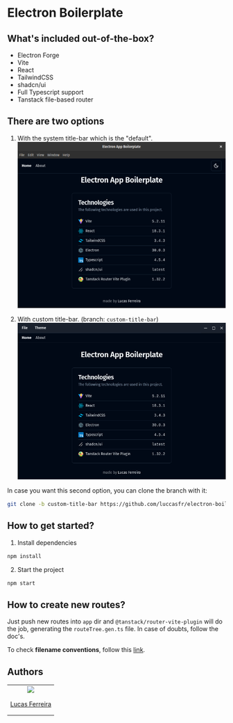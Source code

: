 # Electron Boilerplate

## What's included out-of-the-box?

- Electron Forge
- Vite
- React
- TailwindCSS
- shadcn/ui
- Full Typescript support
- Tanstack file-based router

## There are two options

1. With the system title-bar which is the "default".
   ![Default](./assets/default.png)

2. With custom title-bar. (branch: `custom-title-bar`)
   ![Custom](./assets/custom-title-bar.png)

In case you want this second option, you can clone the branch with it:

```bash
git clone -b custom-title-bar https://github.com/luccasfr/electron-boilerplate
```

## How to get started?

1. Install dependencies

```bash
npm install
```

2. Start the project

```bash
npm start
```

## How to create new routes?

Just push new routes into `app` dir and `@tanstack/router-vite-plugin` will do the job, generating the `routeTree.gen.ts` file.
In case of doubts, follow the doc's.

To check **filename conventions**, follow this [link](https://tanstack.com/router/latest/docs/framework/react/guide/file-based-routing#file-naming-conventions).

## Authors

<table>
  <tbody>
    <td align="center">
      <a href="https://github.com/luccasfr">
        <img src="https://github.com/luccasfr.png?size=100" />
        <p>Lucas Ferreira</p>
      </a>
    </td>
  </tbody>
</table>
